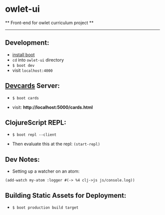 # owlet-ui

** Front-end for owlet curriculum project **

---

## Development:

- [install boot](http://boot-clj.com/)
- `cd` into `owlet-ui` directory
- `$ boot dev`
- visit `localhost:4000`

## [Devcards](http://rigsomelight.com/devcards/#!/devdemos.core) Server:

- `$ boot cards`

- visit: **http://localhost:5000/cards.html**

## ClojureScript REPL:

- `$ boot repl --client`

- Then evaluate this at the repl:
`(start-repl)`

## Dev Notes:

- Setting up a watcher on an atom:

`(add-watch my-atom :logger #(-> %4 clj->js js/console.log))`

## Building Static Assets for Deployment:

- `$ boot production build target`
